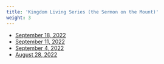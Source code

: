```yaml
---
title: 'Kingdom Living Series (the Sermon on the Mount)'
weight: 3
---
```


* [September 18, 2022](../sermonstuff/091822) 
* [September 11, 2022](../sermonstuff/091122)
* [September 4, 2022](../sermonstuff/090422)
* [August 28, 2022](../sermonstuff/082822)
